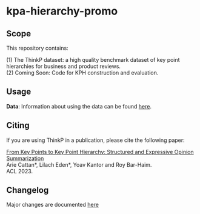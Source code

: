 # kpa-hierarchy-promo

## Scope
This repository contains:

 (1) The ThinkP dataset: a high quality benchmark dataset of key point hierarchies for business and product reviews.  
 (2) Coming Soon: Code for KPH construction and evaluation.

## Usage
**Data**: Information about using the data can be found [here](ThinkP/README.md).

## Citing 
If you are using ThinkP in a publication, please cite the following paper: 

[From Key Points to Key Point Hierarchy: Structured and Expressive Opinion Summarization]()  
Arie Cattan*, Lilach Eden*, Yoav Kantor and Roy Bar-Haim.  
ACL 2023.

## Changelog
Major changes are documented [here](Changelog.md)
